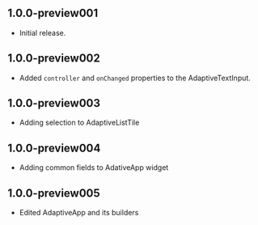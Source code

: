 ## 1.0.0-preview001

* Initial release.

## 1.0.0-preview002

* Added `controller` and `onChanged` properties to the AdaptiveTextInput.

## 1.0.0-preview003

* Adding selection to AdaptiveListTile

## 1.0.0-preview004

* Adding common fields to AdativeApp widget

## 1.0.0-preview005

* Edited AdaptiveApp and its builders
